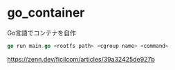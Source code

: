 # go_container
Go言語でコンテナを自作
```go
go run main.go <rootfs path> <cgroup name> <command>
```
https://zenn.dev/ficilcom/articles/39a32425de927b
